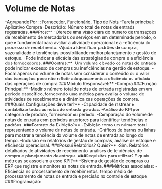 # Volume de Notas
-Agrupando Por :: Fornecedor, Funcionário, Tipo de Nota
-Tarefa principal: Aplicativo Compra
-Descrição: Número total de notas de entrada registradas.
###Prós:**
-Oferece uma visão clara do número de transações de recebimento de mercadorias ou serviços em um determinado período, o que é fundamental para avaliar a atividade operacional e a -eficiência do processo de recebimento.
-Ajuda a identificar padrões de compra, sazonalidade e tendências, possibilitando melhor planejamento e gestão de estoque.
-Pode indicar a eficácia das estratégias de compra e a eficiência dos fornecedores.
###Contras:**
-Um volume elevado de notas de entrada pode indicar excesso de compras ou ineficiências na gestão de estoque.
-Focar apenas no volume de notas sem considerar o conteúdo ou o valor das transações pode não refletir adequadamente a eficiência ou eficácia das operações de compra
###Módulo Responsável:**
-Compra
###Função Principal:**
-Medir o número total de notas de entrada registradas em um período específico, fornecendo uma métrica para avaliar o volume de atividades de recebimento e a dinâmica das operações de compra.
###Quais Configurações deve ter?**
-Capacidade de rastrear e contabilizar todas as notas de entrada geradas.
-Análise do KPI por categoria de produto, fornecedor ou período.
-Comparação do volume de notas de entrada com períodos anteriores para identificar tendências e padrões.
###Formato de Exibição?**
-Exibição como um número total representando o volume de notas de entrada.
-Gráficos de barras ou linhas para mostrar a tendência do volume de notas de entrada ao longo do tempo.
-Inclusão em relatórios de gestão de compras, análise de estoque e eficiência operacional.
###Possuí Relatórios? Quais?**
-Sim. Relatórios detalhados de atividades de recebimento, análises de tendências de compra e planejamento de estoque.
###Requisitos para utilizar? E quais métricas se associam a esse KPI?**
-Sistema de gestão de compras ou ERP que registre e monitore as notas de entrada.
###Métricas associadas:
-Eficiência no processamento de recebimentos, tempo médio de processamento de notas de entrada e precisão no controle de estoque.
###Programação:
